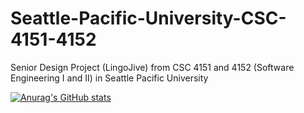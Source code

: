 # Seattle-Pacific-University-CSC-4151-4152
Senior Design Project (LingoJive) from CSC 4151 and 4152 (Software Engineering I and II) in Seattle Pacific University

[![Anurag's GitHub stats](https://github-readme-stats.vercel.app/api?username=anuraghazra)](https://github.com/anuraghazra/github-readme-stats)

